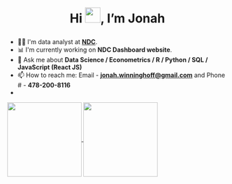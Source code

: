 # <p align = 'center'> Hi <img src="https://media.giphy.com/media/hvRJCLFzcasrR4ia7z/giphy.gif" width="35px">, I’m Jonah </p>

- 👨‍💼 I'm data analyst at **[NDC](https://www.nationaldeafcenter.org/)**.
- 📊 I'm currently working on **NDC Dashboard website**.
- 💬 Ask me about **Data Science / Econometrics / R / Python / SQL / JavaScript (React JS)**
- 📫 How to reach me: Email - **jonah.winninghoff@gmail.com** and Phone # - **478-200-8116**
- 
<a href="https://github-readme-stats.vercel.app/api/top-langs/?username=jonahwinninghoff&layout=compact">
  <img align="center" src="https://github-readme-stats.vercel.app/api/top-langs/?username=jonahwinninghoff&layout=compact" height = '170px'/>
</a>
<a href="https://github-readme-stats.vercel.app/api?username=jonahwinninghoff">
  <img align="center" src="https://github-readme-stats.vercel.app/api?username=jonahwinninghoff" height = '170px'/>
</a>

<!---
jonahwinninghoff/jonahwinninghoff is a ✨ special ✨ repository because its `README.md` (this file) appears on your GitHub profile.
You can click the Preview link to take a look at your changes.
--->
